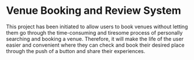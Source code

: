 # Venue Booking and Review System

This project has been initiated to allow users to book venues without letting them go through the time-consuming and tiresome process of personally searching and booking a venue. Therefore, it will make the life of the user easier and convenient where they can check and book their desired place through the push of a button and share their experiences.
